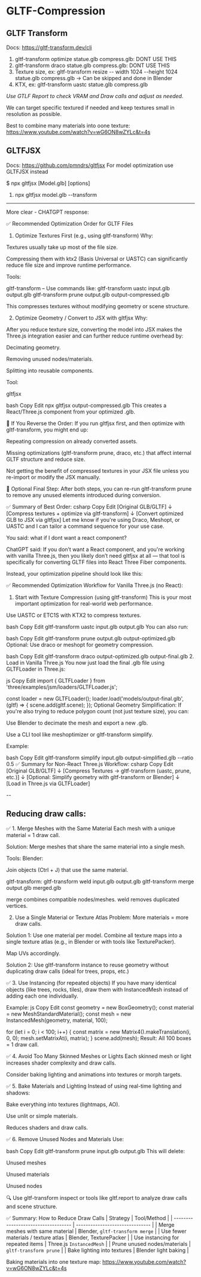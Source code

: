 # GLTF-Compression

## GLTF Transform

Docs:
https://gltf-transform.dev/cli

1. gltf-transform optimize statue.glb compress.glb: DONT USE THIS
2.  gltf-transform draco statue.glb compress.glb: DONT USE THIS
3. Texture size, ex: gltf-transform resize -- width 1024 --height 1024 statue.glb compress.glb -> Can be skipped and done in Blender
4. KTX, ex: gltf-transform uastc statue.glb compress.glb

*Use GTLF Report to check VRAM and Draw calls and adjust as needed.*

We can target specific textured if needed and keep textures small in resolution as possible.

Best to combine many materials into oone texture:
https://www.youtube.com/watch?v=wG6ON8wZYLc&t=4s

## GLTFJSX

Docs:
https://github.com/pmndrs/gltfjsx 
For model optimization use GLTFJSX instead

$ npx gltfjsx [Model.glb] [options]

1. npx gltfjsx model.glb --transform

-------------------------------------------------------------------------------------------------------

More clear - CHATGPT response:

✅ Recommended Optimization Order for GLTF Files
1. Optimize Textures First (e.g., using gltf-transform)
Why:

Textures usually take up most of the file size.

Compressing them with ktx2 (Basis Universal or UASTC) can significantly reduce file size and improve runtime performance.

Tools:

gltf-transform – Use commands like:
gltf-transform uastc input.glb output.glb
gltf-transform prune output.glb output-compressed.glb

This compresses textures without modifying geometry or scene structure.

2. Optimize Geometry / Convert to JSX with gltfjsx
Why:

After you reduce texture size, converting the model into JSX makes the Three.js integration easier and can further reduce runtime overhead by:

Decimating geometry.

Removing unused nodes/materials.

Splitting into reusable components.

Tool:

gltfjsx

bash
Copy
Edit
npx gltfjsx output-compressed.glb
This creates a React/Three.js component from your optimized .glb.

🚫 If You Reverse the Order:
If you run gltfjsx first, and then optimize with gltf-transform, you might end up:

Repeating compression on already converted assets.

Missing optimizations (gltf-transform prune, draco, etc.) that affect internal GLTF structure and reduce size.

Not getting the benefit of compressed textures in your JSX file unless you re-import or modify the JSX manually.

🔄 Optional Final Step:
After both steps, you can re-run gltf-transform prune to remove any unused elements introduced during conversion.

✅ Summary of Best Order:
csharp
Copy
Edit
[Original GLB/GLTF]
      ↓
[Compress textures + optimize via gltf-transform]
      ↓
[Convert optimized GLB to JSX via gltfjsx]
Let me know if you're using Draco, Meshopt, or UASTC and I can tailor a command sequence for your use case.








You said:
what if I dont want a react component?


ChatGPT said:
If you don’t want a React component, and you're working with vanilla Three.js, then you likely don’t need gltfjsx at all — that tool is specifically for converting GLTF files into React Three Fiber components.

Instead, your optimization pipeline should look like this:

✅ Recommended Optimization Workflow for Vanilla Three.js (no React):
1. Start with Texture Compression (using gltf-transform)
This is your most important optimization for real-world web performance.

Use UASTC or ETC1S with KTX2 to compress textures.

bash
Copy
Edit
gltf-transform uastc input.glb output.glb
You can also run:

bash
Copy
Edit
gltf-transform prune output.glb output-optimized.glb
Optional: Use draco or meshopt for geometry compression.

bash
Copy
Edit
gltf-transform draco output-optimized.glb output-final.glb
2. Load in Vanilla Three.js
You now just load the final .glb file using GLTFLoader in Three.js:

js
Copy
Edit
import { GLTFLoader } from 'three/examples/jsm/loaders/GLTFLoader.js';

const loader = new GLTFLoader();
loader.load('models/output-final.glb', (gltf) => {
  scene.add(gltf.scene);
});
Optional Geometry Simplification:
If you're also trying to reduce polygon count (not just texture size), you can:

Use Blender to decimate the mesh and export a new .glb.

Use a CLI tool like meshoptimizer or gltf-transform simplify.

Example:

bash
Copy
Edit
gltf-transform simplify input.glb output-simplified.glb --ratio 0.5
✅ Summary for Non-React Three.js Workflow:
csharp
Copy
Edit
[Original GLB/GLTF]
      ↓
[Compress Textures → gltf-transform (uastc, prune, etc.)]
      ↓
[Optional: Simplify geometry with gltf-transform or Blender]
      ↓
[Load in Three.js via GLTFLoader]


--

## Reducing draw calls:

✅ 1. Merge Meshes with the Same Material
Each mesh with a unique material = 1 draw call.

Solution: Merge meshes that share the same material into a single mesh.

Tools:
Blender:

Join objects (Ctrl + J) that use the same material.

gltf-transform:
gltf-transform weld input.glb output.glb
gltf-transform merge output.glb merged.glb

merge combines compatible nodes/meshes.
weld removes duplicated vertices.

2. Use a Single Material or Texture Atlas
Problem: More materials = more draw calls.

Solution 1: Use one material per model.
Combine all texture maps into a single texture atlas (e.g., in Blender or with tools like TexturePacker).

Map UVs accordingly.

Solution 2: Use gltf-transform instance to reuse geometry without duplicating draw calls (ideal for trees, props, etc.)


✅ 3. Use Instancing (for repeated objects)
If you have many identical objects (like trees, rocks, tiles), draw them with InstancedMesh instead of adding each one individually.

Example:
js
Copy
Edit
const geometry = new BoxGeometry();
const material = new MeshStandardMaterial();
const mesh = new InstancedMesh(geometry, material, 100);

for (let i = 0; i < 100; i++) {
  const matrix = new Matrix4().makeTranslation(i, 0, 0);
  mesh.setMatrixAt(i, matrix);
}
scene.add(mesh);
Result:
All 100 boxes = 1 draw call.

✅ 4. Avoid Too Many Skinned Meshes or Lights
Each skinned mesh or light increases shader complexity and draw calls.

Consider baking lighting and animations into textures or morph targets.

✅ 5. Bake Materials and Lighting
Instead of using real-time lighting and shadows:

Bake everything into textures (lightmaps, AO).

Use unlit or simple materials.

Reduces shaders and draw calls.

✅ 6. Remove Unused Nodes and Materials
Use:

bash
Copy
Edit
gltf-transform prune input.glb output.glb
This will delete:

Unused meshes

Unused materials

Unused nodes

🔍 Use gltf-transform inspect or tools like gltf.report to analyze draw calls and scene structure.

✅ Summary: How to Reduce Draw Calls
| Strategy                            | Tool/Method                     |
| ----------------------------------- | ------------------------------- |
| Merge meshes with same material     | Blender, `gltf-transform merge` |
| Use fewer materials / texture atlas | Blender, TexturePacker          |
| Use instancing for repeated items   | Three.js `InstancedMesh`        |
| Prune unused nodes/materials        | `gltf-transform prune`          |
| Bake lighting into textures         | Blender light baking            |

Baking materials into one texture map:
https://www.youtube.com/watch?v=wG6ON8wZYLc&t=4s





  

